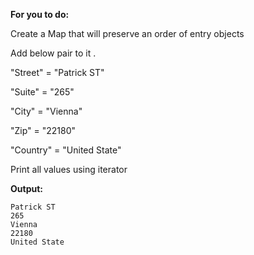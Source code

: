 **For you to do:**

Create a Map that will preserve an order of entry objects

Add below pair to it .

"Street" = "Patrick ST"

"Suite" = "265"

"City" = "Vienna"

"Zip" = "22180"

"Country" = "United State"

Print all values using iterator


**Output:**

```
Patrick ST
265
Vienna
22180
United State
```

